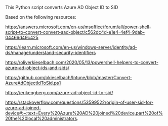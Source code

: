 This Python script converts Azure AD Object ID to SID

Based on the following resources:

https://answers.microsoft.com/en-us/msoffice/forum/all/power-shell-script-to-convert-convert-aad-object/c562dc4d-e1e4-4ef4-9dab-04466d49c425

https://learn.microsoft.com/en-us/windows-server/identity/ad-ds/manage/understand-security-identifiers

https://oliverkieselbach.com/2020/05/13/powershell-helpers-to-convert-azure-ad-object-ids-and-sids/

https://github.com/okieselbach/Intune/blob/master/Convert-AzureAdObjectIdToSid.ps1

https://erikengberg.com/azure-ad-object-id-to-sid/

https://stackoverflow.com/questions/53599522/origin-of-user-sid-for-azure-ad-joined-device#:~:text=Every%20Azure%20AD%20joined%20device,part%20of%20the%20local%20administrators.
